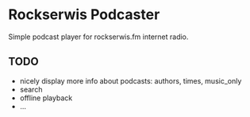 # Rockserwis Podcaster

Simple podcast player for rockserwis.fm internet radio.

## TODO
- nicely display more info about podcasts: authors, times, music_only
- search
- offline playback
- ...
